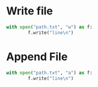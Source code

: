 
# Write file

```python
with open("path.txt", "w") as f:
        f.write("line\n")
```

# Append File

```python
with open("path.txt", "a") as f:
        f.write("line\n")
```